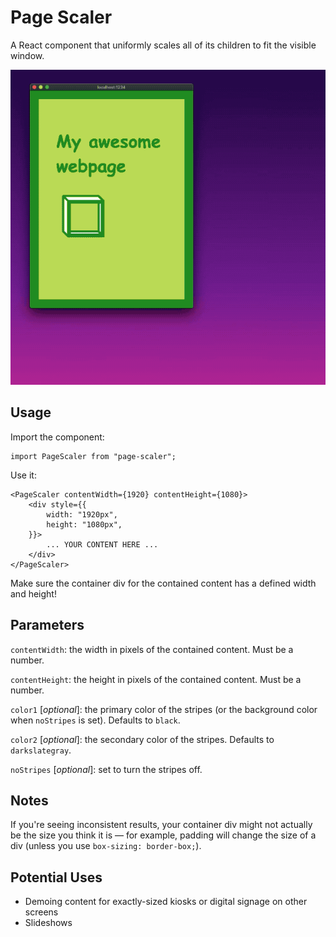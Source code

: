 # Page Scaler

A React component that uniformly scales all of its children to fit the visible window.


![Example](https://github.com/j0hnm4r5/page-scaler/raw/master/images/example.gif)


## Usage

Import the component:
```
import PageScaler from "page-scaler";
```

Use it:
```
<PageScaler contentWidth={1920} contentHeight={1080}>
	<div style={{
		width: "1920px",
		height: "1080px",
	}}>
		... YOUR CONTENT HERE ...
	</div>
</PageScaler>
```

Make sure the container div for the contained content has a defined width and height!


## Parameters

`contentWidth`: the width in pixels of the contained content. Must be a number.

`contentHeight`: the height in pixels of the contained content. Must be a number.

`color1` [_optional_]: the primary color of the stripes (or the background color when `noStripes` is set). Defaults to `black`.

`color2` [_optional_]: the secondary color of the stripes. Defaults to `darkslategray`.

`noStripes` [_optional_]: set to turn the stripes off.


## Notes

If you're seeing inconsistent results, your container div might not actually be the size you think it is — for example, padding will change the size of a div (unless you use `box-sizing: border-box;`).


## Potential Uses

- Demoing content for exactly-sized kiosks or digital signage on other screens
- Slideshows
